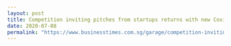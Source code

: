 ```yaml
---
layout: post
title: Competition inviting pitches from startups returns with new Covid-19 track
date: 2020-07-08
permalink: "https://www.businesstimes.com.sg/garage/competition-inviting-pitches-from-startups-returns-with-new-covid-19-track"
---
```

